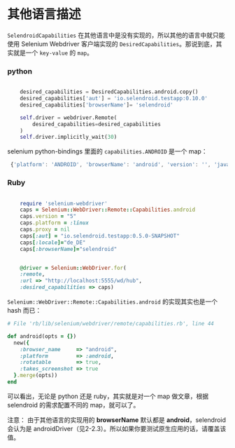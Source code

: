 # 其他语言描述


`SelendroidCapabilities` 在其他语言中是没有实现的，所以其他的语言中就只能使用 Selenium Webdriver 客户端实现的 `DesiredCapabilities`。那说到底，其实就是一个 `key-value` 的 `map`。

### python

```python

    desired_capabilities = DesiredCapabilities.android.copy()
    desired_capabilities['aut'] = 'io.selendroid.testapp:0.10.0'
    desired_capabilities['browserName']= 'selendroid'

    self.driver = webdriver.Remote(
        desired_capabilities=desired_capabilities
    )
    self.driver.implicitly_wait(30)
```

selenium python-bindings 里面的 `capabilities.ANDROID` 是一个 map：

```javascript
 {'platform': 'ANDROID', 'browserName': 'android', 'version': '', 'javascriptEnabled': True}

```

### Ruby

```ruby

    require 'selenium-webdriver'
    caps = Selenium::WebDriver::Remote::Capabilities.android
    caps.version = "5"
    caps.platform = :linux
    caps.proxy = nil
    caps[:aut] = "io.selendroid.testapp:0.5.0-SNAPSHOT"
    caps[:locale]="de_DE"
    caps[:browserName]="selendroid"


    @driver = Selenium::WebDriver.for(
    :remote,
    :url => "http://localhost:5555/wd/hub",
    :desired_capabilities => caps)
```

`Selenium::WebDriver::Remote::Capabilities.android` 的实现其实也是一个 hash 而已：

```ruby
# File 'rb/lib/selenium/webdriver/remote/capabilities.rb', line 44

def android(opts = {})
  new({
    :browser_name     => "android",
    :platform         => :android,
    :rotatable        => true,
    :takes_screenshot => true
  }.merge(opts))
end
```

可以看出，无论是 python 还是 ruby，其实就是对一个 map 做文章，根据 selendroid 的需求配置不同的 map，就可以了。

注意： 由于其他语言的实现用的 **browserName** 默认都是 **android**，selendroid 会认为是 androidDriver（见2-2.3）。所以如果你要测试原生应用的话，请覆盖该值。
